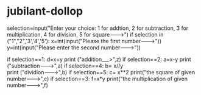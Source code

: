 # jubilant-dollop
selection=input("Enter your choice: 1 for addtion, 2 for subtraction, 3 for multiplication, 4 for division, 5 for square--->")
if selection in ("1","2",'3','4','5'):
    x=int(input("Please the first number--->"))
    y=int(input("Please enter the second number--->"))





if selection==1:
    d=x+y
    print ("addition___>",z)
if selection==2:
    a=x-y
    print ("subtraction--->",a)
if selection==4:
    b= x//y   
    print ("dividion--->",b)
if selection==5:
    c= x**2
    print("the square of given number--->",c)
if selection==3:
     f=x*y
     print("the multiplication of given number--->",f)
